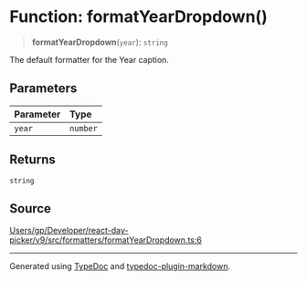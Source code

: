 # Function: formatYearDropdown()

> **formatYearDropdown**(`year`): `string`

The default formatter for the Year caption.

## Parameters

| Parameter | Type |
| :------ | :------ |
| `year` | `number` |

## Returns

`string`

## Source

[Users/gp/Developer/react-day-picker/v9/src/formatters/formatYearDropdown.ts:6](https://github.com/gpbl/react-day-picker/blob/005599683/src/formatters/formatYearDropdown.ts#L6)

***

Generated using [TypeDoc](https://typedoc.org) and [typedoc-plugin-markdown](https://typedoc-plugin-markdown.org).
